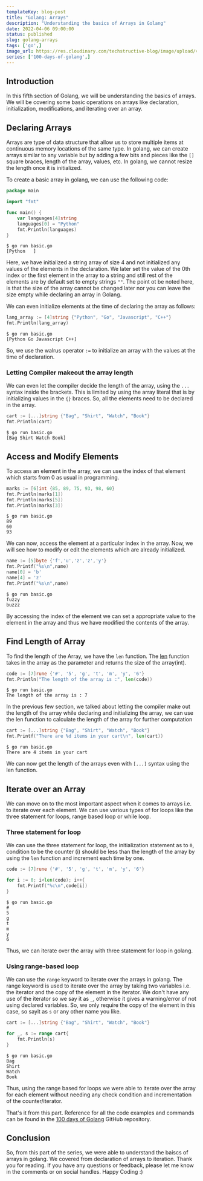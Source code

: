 ```yaml
---
templateKey: blog-post
title: "Golang: Arrays"
description: "Understanding the basics of Arrays in Golang"
date: 2022-04-06 09:00:00
status: published
slug: golang-arrays
tags: ['go',]
image_url: https://res.cloudinary.com/techstructive-blog/image/upload/v1649183297/blog-media/golang-05-arrays.png
series: ['100-days-of-golang',]
---
```


## Introduction

In this fifth section of Golang, we will be understanding the basics of arrays. We will be covering some basic operations on arrays like declaration, initialization, modifications, and iterating over an array.

## Declaring Arrays

Arrays are type of data structure that allow us to store multiple items at continuous memory locations of the same type. In golang, we can create arrays similar to any variable but by adding a few bits and pieces like the `[]` square braces, length of the array, values, etc. In golang, we cannot resize the length once it is initialized.

To create a basic array in golang, we can use the following code:

```go
package main

import "fmt"

func main() {
    var languages[4]string
    languages[0] = "Python"
    fmt.Println(languages)
}
```

```
$ go run basic.go
[Python   ]
```

   Here, we have initialized a string array of size 4 and not initialized any values of the elements in the declaration. We later set the value of the 0th index or the first element in the array to a string and still rest of the elements are by default set to empty strings `""`. The point ot be noted here, is that the size of the array cannot be changed later nor you can leave the size empty while declaring an array in Golang.
   
We can even initialize elements at the time of declaring the array as follows:

```go
lang_array := [4]string {"Python", "Go", "Javascript", "C++"}
fmt.Println(lang_array)
```

```
$ go run basic.go
[Python Go Javascript C++]
```

So, we use the walrus operator `:=` to initialize an array with the values at the time of declaration.  

### Letting Compiler makeout the array length

We can even let the compiler decide the length of the array, using the `...` syntax inside the brackets. This is limited by using the array literal that is by initializing values in the `{}` braces. So, all the elements need to be declared in the array.

```go
cart := [...]string {"Bag", "Shirt", "Watch", "Book"}
fmt.Println(cart)
```

```
$ go run basic.go
[Bag Shirt Watch Book]
```  
   
## Access and Modify Elements

To access an element in the array, we can use the index of that element which starts from 0 as usual in programming.

```go
marks := [6]int {85, 89, 75, 93, 98, 60}
fmt.Println(marks[1])
fmt.Println(marks[5])
fmt.Println(marks[3])
```

```
$ go run basic.go
89
60
93
```
   We can now, access the element at a particular index in the array. Now, we will see how to modify or edit the elements which are already initialized.

```go
name := [5]byte {'f','u','z','z','y'}
fmt.Printf("%s\n",name)
name[0] = 'b'
name[4] = 'z'
fmt.Printf("%s\n",name)
```

```
$ go run basic.go
fuzzy
buzzz
```
   By accessing the index of the element we can set a appropriate value to the element in the array and thus we have modified the contents of the array.

## Find Length of Array

To find the length of the Array, we have the `len` function. The [len](https://pkg.go.dev/builtin#len) function takes in the array as the parameter and returns the size of the array(int).

```go
code := [7]rune {'#', '5', 'g', 't', 'm', 'y', '6'}
fmt.Println("The length of the array is :", len(code))
```

```
$ go run basic.go
The length of the array is : 7
```
   In the previous few section, we talked about letting the compiler make out the length of the array while declaring and initializing the array, we can use the len function to calculate the length of the array for further computation

```go
cart := [...]string {"Bag", "Shirt", "Watch", "Book"}
fmt.Printf("There are %d items in your cart\n", len(cart))
```

```
$ go run basic.go
There are 4 items in your cart
```

We can now get the length of the arrays even with `[...]` syntax using the len function.

## Iterate over an Array

We can move on to the most important aspect when it comes to arrays i.e. to iterate over each element. We can use various types of for loops like the three statement for loops, range based loop or while loop.

### Three statement for loop

We can use the three statement for loop, the initialization statement as to `0`, condition to be the counter (i) should be less than the length of the array by using the `len` function and increment each time by one.

```go
code := [7]rune {'#', '5', 'g', 't', 'm', 'y', '6'}

for i := 0; i<len(code); i++{
    fmt.Printf("%c\n",code[i])
}
```  

```
$ go run basic.go
#
5
g
t
m
y
6
```

   Thus, we can iterate over the array with three statement for loop in golang.

### Using range-based loop

We can use the `range` keyword to iterate over the arrays in golang. The range keyword is used to iterate over the array by taking two variables i.e. the iterator and the copy of the element in the iterator. We don't have any use of the iterator so we say it as `_`, otherwise it gives a warning/error of not using declared variables. So, we only require the copy of the element in this case, so sayit as `s` or any other name you like.

```go
cart := [...]string {"Bag", "Shirt", "Watch", "Book"}

for _, s := range cart{
    fmt.Println(s)
}
```

```
$ go run basic.go
Bag
Shirt
Watch
Book
```    
Thus, using the range based for loops we were able to iterate over the array for each element without needing any check condition and incrementation of the counter/iterator.

That's it from this part. Reference for all the code examples and commands can be found in the [100 days of Golang](https://github.com/mr-destructive/100-days-of-golang/) GitHub repository.

## Conclusion

So, from this part of the series, we were able to understand the baiscs of arrays in golang. We covered from declaration of arrays to iteration.
Thank you for reading. If you have any questions or feedback, please let me know in the comments or on social handles. Happy Coding :)

